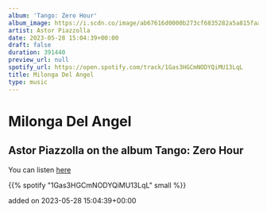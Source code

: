 ```yaml
---
album: 'Tango: Zero Hour'
album_image: https://i.scdn.co/image/ab67616d0000b273cf6835282a5a815faaaff61d
artist: Astor Piazzolla
date: 2023-05-28 15:04:39+00:00
draft: false
duration: 391440
preview_url: null
spotify_url: https://open.spotify.com/track/1Gas3HGCmNODYQiMU13LqL
title: Milonga Del Angel
type: music
---
```



# Milonga Del Angel

## Astor Piazzolla on the album Tango: Zero Hour

You can listen [here](https://open.spotify.com/track/1Gas3HGCmNODYQiMU13LqL)

{{% spotify "1Gas3HGCmNODYQiMU13LqL" small %}}

added on 2023-05-28 15:04:39+00:00